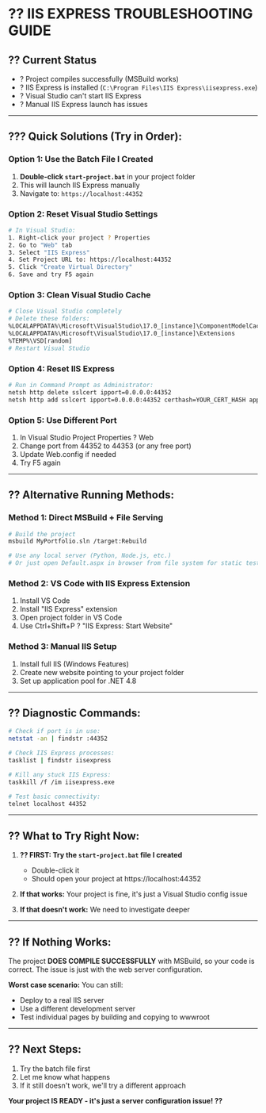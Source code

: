 # ?? IIS EXPRESS TROUBLESHOOTING GUIDE

## ?? **Current Status**
- ? Project compiles successfully (MSBuild works)
- ? IIS Express is installed (`C:\Program Files\IIS Express\iisexpress.exe`)
- ? Visual Studio can't start IIS Express
- ? Manual IIS Express launch has issues

---

## ??? **Quick Solutions (Try in Order):**

### **Option 1: Use the Batch File I Created**
1. **Double-click `start-project.bat`** in your project folder
2. This will launch IIS Express manually
3. Navigate to: `https://localhost:44352`

### **Option 2: Reset Visual Studio Settings**
```bash
# In Visual Studio:
1. Right-click your project ? Properties
2. Go to "Web" tab
3. Select "IIS Express"
4. Set Project URL to: https://localhost:44352
5. Click "Create Virtual Directory"
6. Save and try F5 again
```

### **Option 3: Clean Visual Studio Cache**
```bash
# Close Visual Studio completely
# Delete these folders:
%LOCALAPPDATA%\Microsoft\VisualStudio\17.0_[instance]\ComponentModelCache
%LOCALAPPDATA%\Microsoft\VisualStudio\17.0_[instance]\Extensions
%TEMP%\VSD[random]
# Restart Visual Studio
```

### **Option 4: Reset IIS Express**
```bash
# Run in Command Prompt as Administrator:
netsh http delete sslcert ipport=0.0.0.0:44352
netsh http add sslcert ipport=0.0.0.0:44352 certhash=YOUR_CERT_HASH appid={214124cd-d05b-4309-9af9-9caa44b2b74a}
```

### **Option 5: Use Different Port**
1. In Visual Studio Project Properties ? Web
2. Change port from 44352 to 44353 (or any free port)
3. Update Web.config if needed
4. Try F5 again

---

## ?? **Alternative Running Methods:**

### **Method 1: Direct MSBuild + File Serving**
```bash
# Build the project
msbuild MyPortfolio.sln /target:Rebuild

# Use any local server (Python, Node.js, etc.)
# Or just open Default.aspx in browser from file system for static testing
```

### **Method 2: VS Code with IIS Express Extension**
1. Install VS Code
2. Install "IIS Express" extension
3. Open project folder in VS Code
4. Use Ctrl+Shift+P ? "IIS Express: Start Website"

### **Method 3: Manual IIS Setup**
1. Install full IIS (Windows Features)
2. Create new website pointing to your project folder
3. Set up application pool for .NET 4.8

---

## ?? **Diagnostic Commands:**

```bash
# Check if port is in use:
netstat -an | findstr :44352

# Check IIS Express processes:
tasklist | findstr iisexpress

# Kill any stuck IIS Express:
taskkill /f /im iisexpress.exe

# Test basic connectivity:
telnet localhost 44352
```

---

## ?? **What to Try Right Now:**

1. **?? FIRST: Try the `start-project.bat` file I created**
   - Double-click it
   - Should open your project at https://localhost:44352

2. **If that works:** Your project is fine, it's just a Visual Studio config issue

3. **If that doesn't work:** We need to investigate deeper

---

## ?? **If Nothing Works:**

The project **DOES COMPILE SUCCESSFULLY** with MSBuild, so your code is correct. The issue is just with the web server configuration.

**Worst case scenario:** You can still:
- Deploy to a real IIS server
- Use a different development server
- Test individual pages by building and copying to wwwroot

---

## ?? **Next Steps:**
1. Try the batch file first
2. Let me know what happens
3. If it still doesn't work, we'll try a different approach

**Your project IS READY - it's just a server configuration issue! ??**